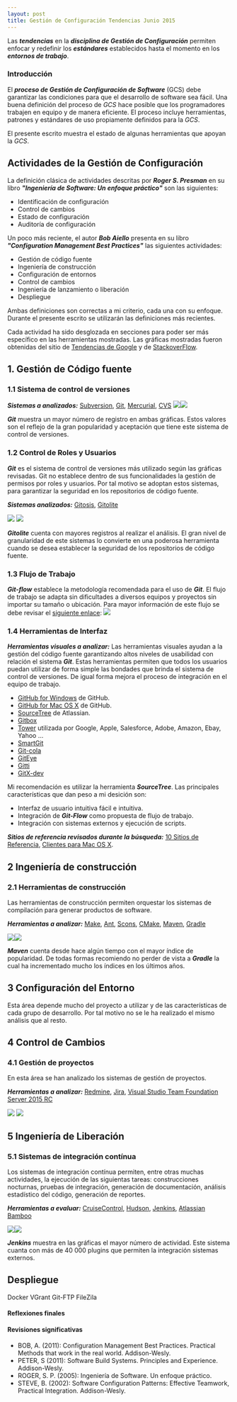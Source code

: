 ```yaml
---
layout: post
title: Gestión de Configuración Tendencias Junio 2015
---
```


Las **_tendencias_** en la **_disciplina de Gestión de Configuración_** permiten enfocar y redefinir los **_estándares_** establecidos hasta el momento en los **_entornos de trabajo_**.

### Introducción
El **_proceso de Gestión de Configuración de Software_** (GCS) debe garantizar las condiciones para que el desarrollo de software sea fácil. Una buena definición del proceso de _GCS_ hace posible que los programadores trabajen en equipo y de manera eficiente. El proceso incluye herramientas, patrones y estándares de uso propiamente definidos para la _GCS_.

El presente escrito muestra el estado de algunas herramientas que apoyan la _GCS_.

## Actividades de la Gestión de Configuración

La definición clásica de actividades descritas por **_Roger S. Presman_** en su libro **_"Ingeniería de Software: Un enfoque práctico"_** son las siguientes:

* Identificación de configuración
* Control de cambios
* Estado de configuración
* Auditoría de configuración

Un poco más reciente, el autor **_Bob Aiello_** presenta en su libro **_"Configuration Management Best Practices"_** las siguientes actividades:

* Gestión de código fuente
* Ingeniería de construcción
* Configuración de entornos
* Control de cambios
* Ingeniería de lanzamiento o liberación
* Despliegue

Ambas definiciones son correctas a mi criterio, cada una con su enfoque. Durante el presente escrito se utilizarán las definiciones más recientes.

Cada actividad ha sido desglozada en secciones para poder ser más específico en las herramientas mostradas. Las gráficas mostradas fueron obtenidas del sitio de <a href="" target="_blank">Tendencias de Google</a> y de <a href="" target="_blank">StackoverFlow</a>.

## 1. Gestión de Código fuente
### 1.1 Sistema de control de versiones
**_Sistemas a analizados:_**
<a target="_blank" href="https://subversion.apache.org/">Subversion</a>, <a href="https://git-scm.com/" target="_blank">Git</a>, <a href="https://mercurial.selenic.com/" target="_blank">Mercurial</a>, <a href="http://www.nongnu.org/cvs/" target="_blank">CVS</a>
<img src="{{ site.baseurl }}/images/150619/subversion-mercurial-git.png" /><img src="{{ site.baseurl }}/images/150619/stackoverflow-versioncontrol-systems.png" />

**_Git_** muestra un mayor número de registro en ambas gráficas. Estos valores son el reflejo de la gran popularidad y aceptación que tiene este sistema de control de versiones.

### 1.2 Control de Roles y Usuarios
**_Git_** es el sistema de control de versiones más utilizado según las gráficas revisadas. Git no establece dentro de sus funcionalidades la gestión de permisos por roles y usuarios. Por tal motivo se adoptan estos sistemas, para garantizar la seguridad en los repositorios de código fuente.

**_Sistemas analizados:_**
<a href="https://wiki.archlinux.org/index.php/Gitosis" target="_blank">Gitosis</a>, <a href="http://gitolite.com/gitolite/index.html">Gitolite</a>

<img src="{{ site.baseurl }}/images/150619/gitolite-gitosis.png"/> <img src="{{ site.baseurl }}/images/150619/stackoverflow-gitolite-gitosis.png"/>

**_Gitolite_** cuenta con mayores registros al realizar el análisis. El gran nivel de granularidad de este sistemas lo convierte en una poderosa herramienta cuando se desea establecer la seguridad de los repositorios de código fuente.

### 1.3 Flujo de Trabajo
**_Git-flow_** establece la metodología recomendada para el uso de **_Git_**. El flujo de trabajo se adapta sin dificultades a diversos equipos y proyectos sin importar su tamaño o ubicación. Para mayor información de este flujo se debe revisar el <a target="_blank" href="http://nvie.com/posts/a-successful-git-branching-model/">siguiente enlace</a>: 
<img src="{{ site.baseurl }}/images/150619/git-flow.png"/>

### 1.4 Herramientas de Interfaz
**_Herramientas visuales a analizar:_**
Las herramientas visuales ayudan a la gestión del código fuente garantizando altos niveles de usabilidad con relación el sistema **_Git_**. Estas herramientas permiten que todos los usuarios puedan utilizar de forma simple las bondades que brinda el sistema de control de versiones. De igual forma mejora el proceso de integración en el equipo de trabajo.

* <a href="https://windows.github.com/" target="_blank">GitHub for Windows</a> de GitHub.
* <a href="https://mac.github.com/" target="_blank">GitHub for Mac OS X</a> de GitHub.
* <a href="https://www.sourcetreeapp.com/" target="_blank">SourceTree</a> de Atlassian.
* <a href="http://www.gitboxapp.com/" target="_blank">Gitbox</a>
* <a href="http://www.git-tower.com/" target="_blank">Tower</a> utilizada por Google, Apple, Salesforce, Adobe, Amazon, Ebay, Yahoo ...
* <a href="http://www.git-tower.com/" target="_blank">SmartGit</a>
* <a href="http://git-cola.github.io/" target="_blank">Git-cola</a>
* <a href="http://www.collab.net/products/giteye" target="_blank">GitEye</a>
* <a href="http://www.gittiapp.com/" target="_blank">Gitti</a>
* <a href="http://rowanj.github.io/gitx/" target="_blank">GitX-dev</a>

Mi recomendación es utilizar la herramienta **_SourceTree_**. Las principales características que dan peso a mi desición son: 

* Interfaz de usuario intuitiva fácil e intuitiva.
* Integración de **_Git-Flow_** como propuesta de flujo de trabajo.
* Integración con sistemas externos y ejecución de scripts.

**_Sitios de referencia revisados durante la búsqueda:_**
[10 Sitios de Referencia](http://www.freshtechtips.com/2015/03/git-client-windows-mac-linux.html), [Clientes para Mac OS X](http://www.slant.co/topics/465/~what-are-the-best-git-clients-for-mac-os-x).

## 2 Ingeniería de construcción

### 2.1 Herramientas de construcción
Las herramientas de construcción permiten orquestar los sistemas de compilación para generar productos de software. 

**_Herramientas a analizar:_**
<a href="http://www.gnu.org/software/make/" target="_blank">Make</a>, <a href="http://ant.apache.org/" target="_blank">Ant</a>, <a href="http://www.scons.org/" target="_blank">Scons</a>, <a href="www.cmake.org/" target="_blank">CMake</a>, <a href="https://maven.apache.org/" target="_blank">Maven</a>, <a href="https://gradle.org/" target="_blank">Gradle</a>

<img src="{{ site.baseurl }}/images/150619/make-ant-maven.png"/><img src="{{ site.baseurl }}/images/150619/stackoverflow-buildtools.png"/>

**_Maven_** cuenta desde hace algún tiempo con el mayor índice de popularidad. De todas formas recomiendo no perder de vista a **_Gradle_** la cual ha incrementado mucho los índices en los últimos años.

## 3 Configuración del Entorno

Esta área depende mucho del proyecto a utilizar y de las características de cada grupo de desarrollo. Por tal motivo no se le ha realizado el mismo análisis que al resto.

## 4 Control de Cambios
### 4.1 Gestión de proyectos
En esta área se han analizado los sistemas de gestión de proyectos.

**_Herramientas a analizar:_**
<a href="http://www.redmine.org/" target="_blank">Redmine</a>, <a href="https://www.atlassian.com/software/jira" target="_blank">Jira</a>, <a href="https://www.visualstudio.com/en-us/downloads/visual-studio-2015-downloads-vs" target="_blank">Visual Studio Team Foundation Server 2015 RC</a>

<img src="{{ site.baseurl }}/images/150619/redmine-jira-tfs.png"/>
<img src="{{ site.baseurl }}/images/150619/stackoverflow-jira-redmine-tfs.png"/>

## 5 Ingeniería de Liberación
### 5.1 Sistemas de integración contínua
Los sistemas de integración contínua permiten, entre otras muchas actividades, la ejecución de las siguientas tareas: construcciones nocturnas, pruebas de integración, generación de documentación, análisis estadístico del código, generación de reportes.

**_Herramientas a evaluar:_**
<a href="http://cruisecontrolrb.thoughtworks.com/documentation" target="_blank">CruiseControl</a>, <a href="http://hudson-ci.org/" target="_blank">Hudson</a>, <a href="https://jenkins-ci.org/" target="_blank">Jenkins</a>, <a href="https://www.atlassian.com/software/bamboo" target="_blank">Atlassian Bamboo</a>

<img src="{{ site.baseurl }}/images/150619/hudson-jenkins-bamboo.png"/><img src="{{ site.baseurl }}/images/150619/stackoverflow-ci-systems.png"/>

**_Jenkins_** muestra en las gráficas el mayor número de actividad. Este sistema cuanta con más de 40 000 plugins que permiten la integración sistemas externos.

## Despliegue
Docker
VGrant
Git-FTP
FileZila

#### Reflexiones finales


#### Revisiones significativas
* BOB, A. (2011): Configuration Management Best Practices. Practical Methods that work in the real world. Addison-Wesly.
* PETER, S (2011): Software Build Systems. Principles and Experience. Addison-Wesly.
* ROGER, S. P. (2005): Ingeniería de Software. Un enfoque práctico.
* STEVE, B. (2002): Software Configuration Patterns: Effective Teamwork, Practical Integration. Addison-Wesly.